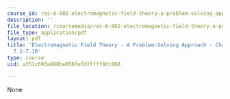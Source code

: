 ```yaml
---
course_id: res-6-002-electromagnetic-field-theory-a-problem-solving-approach-spring-2008
description: ''
file_location: /coursemedia/res-6-002-electromagnetic-field-theory-a-problem-solving-approach-spring-2008/a351c693a668be056fefd2ffff0dc068_MITRES_6_002S08_chp07_text.pdf
file_type: application/pdf
layout: pdf
title: 'Electromagnetic Field Theory - A Problem-Solving Approach - Chapter 7: Sections
  7.1-7.10'
type: course
uid: a351c693a668be056fefd2ffff0dc068

---
```

None